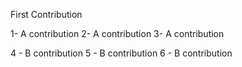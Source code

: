 First Contribution

1- A contribution 
2- A contribution 
3- A contribution 

4 - B contribution 
5 - B contribution 
6 - B contribution 